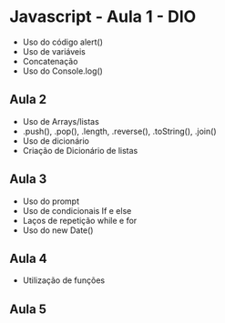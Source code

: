 # Javascript - Aula 1 - DIO

- Uso do código alert()
- Uso de variáveis 
- Concatenação
- Uso do Console.log()

## Aula 2

- Uso de Arrays/listas
- .push(), .pop(), .length, .reverse(), .toString(), .join()
- Uso de dicionário
- Criação de Dicionário de listas

## Aula 3

- Uso do prompt
- Uso de condicionais If e else
- Laços de repetição while e for
- Uso do new Date()

## Aula 4

- Utilização de funções

## Aula 5

